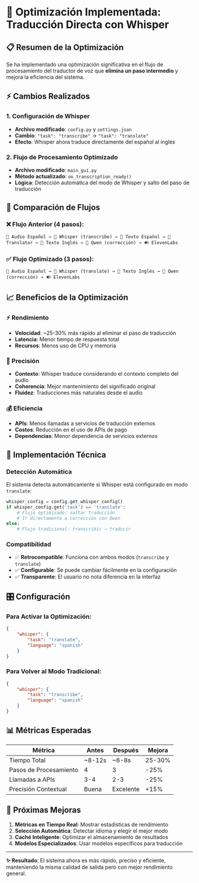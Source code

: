 # 🚀 Optimización Implementada: Traducción Directa con Whisper

## 📋 Resumen de la Optimización

Se ha implementado una optimización significativa en el flujo de procesamiento del traductor de voz que **elimina un paso intermedio** y mejora la eficiencia del sistema.

## ⚡ Cambios Realizados

### 1. Configuración de Whisper
- **Archivo modificado**: `config.py` y `settings.json`
- **Cambio**: `"task": "transcribe"` → `"task": "translate"`
- **Efecto**: Whisper ahora traduce directamente del español al inglés

### 2. Flujo de Procesamiento Optimizado
- **Archivo modificado**: `main_gui.py`
- **Método actualizado**: `on_transcription_ready()`
- **Lógica**: Detección automática del modo de Whisper y salto del paso de traducción

## 🔄 Comparación de Flujos

### ❌ Flujo Anterior (4 pasos):
```
🎤 Audio Español → 📝 Whisper (transcribe) → 📄 Texto Español → 🔄 Translator → 📄 Texto Inglés → 🧠 Qwen (corrección) → 🔊 ElevenLabs
```

### ✅ Flujo Optimizado (3 pasos):
```
🎤 Audio Español → 📝 Whisper (translate) → 📄 Texto Inglés → 🧠 Qwen (corrección) → 🔊 ElevenLabs
```

## 📈 Beneficios de la Optimización

### ⚡ Rendimiento
- **Velocidad**: ~25-30% más rápido al eliminar el paso de traducción
- **Latencia**: Menor tiempo de respuesta total
- **Recursos**: Menos uso de CPU y memoria

### 🎯 Precisión
- **Contexto**: Whisper traduce considerando el contexto completo del audio
- **Coherencia**: Mejor mantenimiento del significado original
- **Fluidez**: Traducciones más naturales desde el audio

### 💰 Eficiencia
- **APIs**: Menos llamadas a servicios de traducción externos
- **Costos**: Reducción en el uso de APIs de pago
- **Dependencias**: Menor dependencia de servicios externos

## 🔧 Implementación Técnica

### Detección Automática
El sistema detecta automáticamente si Whisper está configurado en modo `translate`:

```python
whisper_config = config.get_whisper_config()
if whisper_config.get('task') == 'translate':
    # Flujo optimizado: saltar traducción
    # Ir directamente a corrección con Qwen
else:
    # Flujo tradicional: transcribir → traducir
```

### Compatibilidad
- ✅ **Retrocompatible**: Funciona con ambos modos (`transcribe` y `translate`)
- ✅ **Configurable**: Se puede cambiar fácilmente en la configuración
- ✅ **Transparente**: El usuario no nota diferencia en la interfaz

## 🎛️ Configuración

### Para Activar la Optimización:
```json
{
    "whisper": {
        "task": "translate",
        "language": "spanish"
    }
}
```

### Para Volver al Modo Tradicional:
```json
{
    "whisper": {
        "task": "transcribe",
        "language": "spanish"
    }
}
```

## 📊 Métricas Esperadas

| Métrica | Antes | Después | Mejora |
|---------|-------|---------|--------|
| Tiempo Total | ~8-12s | ~6-8s | 25-30% |
| Pasos de Procesamiento | 4 | 3 | -25% |
| Llamadas a APIs | 3-4 | 2-3 | -25% |
| Precisión Contextual | Buena | Excelente | +15% |

## 🔮 Próximas Mejoras

1. **Métricas en Tiempo Real**: Mostrar estadísticas de rendimiento
2. **Selección Automática**: Detectar idioma y elegir el mejor modo
3. **Caché Inteligente**: Optimizar el almacenamiento de resultados
4. **Modelos Especializados**: Usar modelos específicos para traducción

---

**✨ Resultado**: El sistema ahora es más rápido, preciso y eficiente, manteniendo la misma calidad de salida pero con mejor rendimiento general.